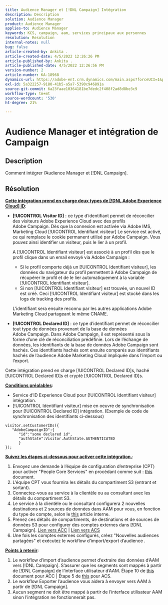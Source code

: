 ```yaml
---
title: Audience Manager et [!DNL Campaign] Intégration
description: Description
solution: Audience Manager
product: Audience Manager
applies-to: Audience Manager
keywords: KCS, campaign, aam, services principaux aux personnes
resolution: Resolution
internal-notes: null
bug: false
article-created-by: Ankita .
article-created-date: 4/5/2022 12:26:26 PM
article-published-by: Ankita .
article-published-date: 4/5/2022 12:26:56 PM
version-number: 2
article-number: KA-18968
dynamics-url: https://adobe-ent.crm.dynamics.com/main.aspx?forceUCI=1&pagetype=entityrecord&etn=knowledgearticle&id=487bc498-dbb4-ec11-983f-000d3a5d0e57
exl-id: 5a322257-9180-41b5-a5a7-5390c946891a
source-git-commit: 6a23faae10364181be7dedc2f408f2ad8d8be3c9
workflow-type: tm+mt
source-wordcount: '530'
ht-degree: 21%

---
```


# Audience Manager et intégration de Campaign

## Description

Comment intégrer l’Audience Manager et [!DNL Campaign].

## Résolution




<u><b>Cette intégration prend en charge deux types de [!DNL Adobe Experience Cloud] ID</b></u>:

- <b>[!UICONTROL Visitor ID]</b> : ce type d’identifiant permet de réconcilier des visiteurs Adobe Experience Cloud avec des profils Adobe Campaign. Dès que la connexion est activée via Adobe IMS, Marketing Cloud [!UICONTROL Identifiant visiteur] Le service est activé, ce qui remplace le cookie permanent utilisé par Adobe Campaign. Vous pouvez ainsi identifier un visiteur, puis le lier à un profil.



   A [!UICONTROL Identifiant visiteur] est associé à un profil dès que le profil clique dans un email envoyé via Adobe Campaign :

   - Si le profil comporte déjà un [!UICONTROL Identifiant visiteur], les données du navigateur du profil permettent à Adobe Campaign de récupérer le profil et de le lier automatiquement à la variable [!UICONTROL Identifiant visiteur].
   - Si non [!UICONTROL Identifiant visiteur] est trouvée, un nouvel ID est créé. Ceci [!UICONTROL Identifiant visiteur] est stocké dans les logs de tracking des profils.

   L’identifiant sera ensuite reconnu par les autres applications Adobe Marketing Cloud partageant le même CNAME.
- <b>[!UICONTROL Declared ID]</b> : ce type d’identifiant permet de réconcilier tout type de données provenant de la base de données Adobe Campaign. Dans Adobe Campaign, il est représenté sous la forme d’une clé de réconciliation prédéfinie. Lors de l’échange de données, les identifiants de la base de données Adobe Campaign sont hachés. Ces identifiants hachés sont ensuite comparés aux identifiants hachés de l’audience Adobe Marketing Cloud impliquée dans l’import ou l’export.


Cette intégration prend en charge [!UICONTROL Declared ID]s, haché [!UICONTROL Declared ID]s et crypté [!UICONTROL Declared ID]s.

<u><b>Conditions préalables</b></u>:

- Service d’ID Experience Cloud pour [!UICONTROL Identifiant visiteur] intégration.
- [!UICONTROL Identifiant visiteur] mise en oeuvre de synchronisation pour [!UICONTROL Declared ID] intégration. (Exemple de code de synchronisation des identifiants ci-dessous)

```
visitor.setCustomerIDs({
   "AdobeCampaignID":{
      "id":"some declared id",
      "authState":Visitor.AuthState.AUTHENTICATED
      }
});
```


<u><b>Suivez les étapes ci-dessous pour activer cette intégration.</b></u>:

1. Envoyez une demande à l’équipe de configuration d’entreprise (CPT) pour activer &quot;People Core Services&quot; en procédant comme suit : [this](https://adobe-ent.crm.dynamics.com/main.aspx?appid=c8f3a4cd-a068-e911-a957-000d3a34e00b&amp;amp;pagetype=entityrecord&amp;amp;etn=knowledgearticle&amp;amp;id=d2a266a4-b3a9-ec11-983f-000d3a349e63) document.
2. L’équipe CPT vous fournira les détails du compartiment S3 (entrant et sortant).
3. Connectez-vous au service à la clientèle ou au consultant avec les détails du compartiment S3.
4. Le service à la clientèle ou le consultant configurera 2 nouvelles destinations et 2 sources de données dans AAM pour vous, en fonction du type de compte, selon le [this](https://wiki.corp.adobe.com/pages/viewpage.action?pageId=1061261145) article interne.
5. Prenez ces détails de compartiments, de destinations et de sources de données S3 pour configurer des comptes externes dans [!DNL Campaign]. [Lien vers ACC](https://experienceleague.adobe.com/docs/experience-cloud-kcs/kbarticles/KA-16470.html?lang=es-ES) | [Lien vers ACS](https://experienceleague.adobe.com/docs/campaign-standard/using/integrating-with-adobe-cloud/working-with-campaign-and-audience-manager-or-people-core-service/sharing-audiences-with-audience-manager-or-people-core-service.html?lang=en)
6. Une fois les comptes externes configurés, créez &quot;Nouvelles audiences partagées&quot; et exécutez le workflow d’import/export d’audience .


<u><b>Points à retenir</b></u>:

1. Le workflow d’import d’audience permet d’extraire des données d’AAM vers [!DNL Campaign]. S’assurer que les segments sont mappés à partir de [!DNL Campaign] de l’interface utilisateur d’AAM. Étape 10 de [this](https://experienceleague.adobe.com/docs/experience-cloud-kcs/kbarticles/KA-16470.html?lang=es-ES) document pour ACC | Étape 5 de [this](https://experienceleague.adobe.com/docs/campaign-standard/using/integrating-with-adobe-cloud/working-with-campaign-and-audience-manager-or-people-core-service/sharing-audiences-with-audience-manager-or-people-core-service.html?lang=en) pour ACS.
2. Le workflow Exporter l’audience vous aidera à envoyer vers AAM à partir de [!DNL Campaign].
3. Aucun segment ne doit être mappé à partir de l’interface utilisateur AAM sinon l’intégration ne fonctionnerait pas.
